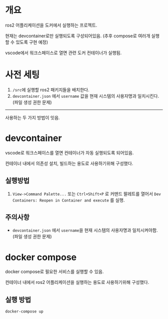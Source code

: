# 개요

ros2 어플리케이션을 도커에서 실행하는 프로젝트.

현재는 devcontainer로만 실행되도록 구성되어있음. (추후 compose로 여러개 실행할 수 있도록 구현 예정)

vscode에서 워크스페이스로 열면 관련 도커 컨테이너가 실행됨.

# 사전 세팅

1. `/src`에 실행할 ros2 패키지들을 배치한다.
2. `devcontainer.json` 에서 `username` 값을 현재 시스템의 사용자명과 일치시킨다. (파일 생성 권한 문제) 


---

사용하는 두 가지 방법이 잇음.

# devcontainer

vscode로 워크스페이스를 열면 컨테이너가 자동 실행되도록 되어있음.

컨테이너 내에서 의존성 설치, 빌드하는 용도로 사용하기위해 구성했다.

## 실행방법

1. `View->Command Palette...` 또는 `Ctrl+Shift+P` 로 커맨드 팔레트를 열어서 `Dev Containers: Reopen in Container and execute` 를 실행.

<!-- Use View->Command Palette... or Ctrl+Shift+P to open the command palette. Search for the command Dev Containers: Reopen in Container and execute it. This will build your development docker container for your. It will take a while - sit back or go for a coffee. -->


## 주의사항

- `devcontainer.json` 에서 `username`을 현재 시스템의 사용자명과 일치시켜야함. (파일 생성 권한 문제) 


# docker compose

docker compose로 필요한 서비스를 실행할 수 있음.

컨테이너 내에서 ros2 어플리케이션을 실행하는 용도로 사용하기위해 구성했다.

## 실행 방법

```bash
docker-compose up 
```